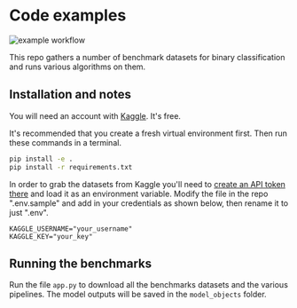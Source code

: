 # Code examples
![example workflow](https://github.com/GlobalMin/code_examples/actions/workflows/tests.yml/badge.svg)

This repo gathers a number of benchmark datasets for binary classification and runs various algorithms on them.


## Installation and notes
You will need an account with [Kaggle](https://www.kaggle.com/). It's free.

It's recommended that you create a fresh virtual environment first. Then run these commands in a terminal.
    
```bash
pip install -e .
pip install -r requirements.txt
 ```

In order to grab the datasets from Kaggle you'll need to [create an API token there](https://www.kaggle.com/docs/api) and load it as an environment variable. Modify the file in the repo ".env.sample" and add in your credentials as shown below, then rename it to just ".env".

```
KAGGLE_USERNAME="your_username"
KAGGLE_KEY="your_key"
```
## Running the benchmarks
Run the file `app.py` to download all the benchmarks datasets and the various pipelines. The model outputs will be saved in the `model_objects` folder.